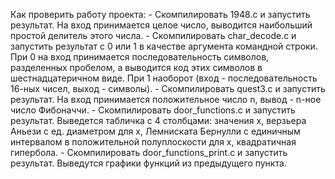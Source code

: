 Как проверить работу проекта:
    - Скомпилировать 1948.c и запустить результат. На вход принимается целое число,
      выводится наибольший простой делитель этого числа.
    - Скомпилировать char_decode.c и запустить результат с 0 или 1 в качестве аргумента командной строки.
      При 0 на вход принимается последовательность символов, разделенных пробелом, а выводится
      код этих символов в шестнадцатеричном виде. При 1 наоборот (вход - последовательность 16-ных чисел,
      выход - символы).
    - Скомпилировать quest3.c и запустить результат. На вход принимается положительное число n,
      вывод - n-ное число Фибоначчи.
    - Скомпилировать door_functions.c и запустить результат. Выведется табличка с 4 столбцами:
      значения x, верзьера Аньези с ед. диаметром для x, Лемниската Бернулли с единичным интервалом в положительной полуплоскости для x, квадратичная гипербола.
    - Скомпилировать door_functions_print.c и запустить результат. Выведутся графики функций из предыдущего пункта.